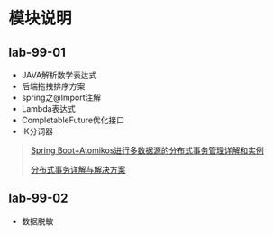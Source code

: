 # 模块说明

## lab-99-01

* JAVA解析数学表达式
* 后端拖拽排序方案
* spring之@Import注解
* Lambda表达式
* CompletableFuture优化接口
* IK分词器

> [Spring Boot+Atomikos进行多数据源的分布式事务管理详解和实例](https://blog.csdn.net/wangshuai6707/article/details/132481113)
>
> [分布式事务详解与解决方案](https://blog.csdn.net/zy31584729/article/details/130803826)

## lab-99-02

* 数据脱敏